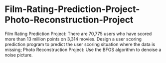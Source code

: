 # Film-Rating-Prediction-Project-Photo-Reconstruction-Project
 Film Rating Prediction Project: There are 70,775 users who have scored more than 13 million points on 3,314 movies. Design a user scoring prediction program to predict the user scoring situation where the data is missing; Photo Reconstruction Project: Use the BFGS algorithm to denoise a noise picture.
